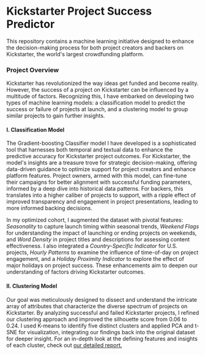 <h1>Kickstarter Project Success Predictor</h1>
<p>This repository contains a machine learning initiative designed to enhance the decision-making process for both project creators and backers on Kickstarter, the world's largest crowdfunding platform.</p>
<h3>Project Overview</h3>
Kickstarter has revolutionized the way ideas get funded and become reality. However, the success of a project on Kickstarter can be influenced by a multitude of factors. Recognizing this, I have embarked on developing two types of machine learning models: a classification model to predict the success or failure of projects at launch, and a clustering model to group similar projects to gain further insights.

<h4>I. Classification Model</h4>
<p>The Gradient-boosting Classifier model I have developed is a sophisticated tool that harnesses both temporal and textual data to enhance the predictive accuracy for Kickstarter project outcomes. For Kickstarter, the model's insights are a treasure trove for strategic decision-making, offering data-driven guidance to optimize support for project creators and enhance platform features. Project owners, armed with this model, can fine-tune their campaigns for better alignment with successful funding parameters, informed by a deep dive into historical data patterns. For backers, this translates into a higher caliber of projects to support, with a ripple effect of improved transparency and engagement in project presentations, leading to more informed backing decisions. 
</p>

<p>In my optimized cohort, I augmented the dataset with pivotal features: <I>Seasonality</I> to capture launch timing within seasonal trends, <I>Weekend Flags</I> for understanding the impact of launching or ending projects on weekends, and <I>Word Density</I> in project titles and descriptions for assessing content effectiveness. I also integrated a <I>Country-Specific Indicator</I> for U.S. projects, <I>Hourly Patterns</I> to examine the influence of time-of-day on project engagement, and a <I>Holiday Proximity Indicator</I> to explore the effect of major holidays on project success. These enhancements aim to deepen our understanding of factors driving Kickstarter outcomes.</p>

<h4>II. Clustering Model</h4>
Our goal was meticulously designed to dissect and understand the intricate array of attributes that characterize the diverse spectrum of projects on Kickstarter. By analyzing successful and failed Kickstarter projects, I refined our clustering approach and improved the silhouette score from 0.06 to 0.24. I used K-means to identify five distinct clusters and applied PCA and t-SNE for visualization, integrating our findings back into the original dataset for deeper insight. 
For an in-depth look at the defining features and insights of each cluster, check out <a href="https://github.com/kojen-coder/kickstarter-ml/blob/main/Cluster%20Model%20Report.pdf">our detailed report.</a>

